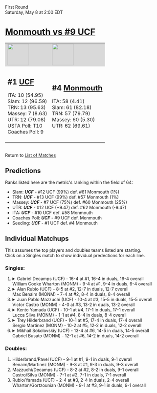 First Round  
Saturday, May 8 at 2:00 EDT
# [Monmouth vs #9 UCF](https://www.ncaa.com/game/5833374) 

<table>  
<tr style="background-color: #d9d9d9 !important"><td><a href="#"><img src="https://www.ncaa.com/sites/default/files/images/logos/schools/u/ucf.70.png" width="70" height="70" /></a></td><td><a href="#"><img src="https://www.ncaa.com/sites/default/files/images/logos/schools/m/monmouth.70.png" width="70" height="70" /></a></td></tr>
<tr><td>  

<h2>#1 <a href="#">UCF</a></h2>  
ITA: 10 (54.95)<br>  
Slam: 12 (96.59)<br>  
TRN: 13 (95.63)<br>  
Massey: 7 (8.63)<br>  
UTR: 12 (79.08)<br>  
USTA Poll: T10<br>  
Coaches Poll: 9<br>  
<br>  

</td><td>  

<h2>#4 <a href="#">Monmouth</a></h2>  
ITA: 58 (4.41)<br>  
Slam: 61 (82.18)<br>  
TRN: 57 (79.79)<br>  
Massey: 60 (5.30)<br>  
UTR: 62 (69.61)<br>  
<br>  

</td></tr></table>  


<br>Return to [List of Matches](../index.md)  

## Predictions  

Ranks listed here are the metric's ranking within the field of 64:  
- Slam: ***UCF*** - #12 UCF (99%) def. #61 Monmouth (1%)  
- TRN: ***UCF*** - #13 UCF (99%) def. #57 Monmouth (1%)  
- Massey: ***UCF*** - #7 UCF (75%) def. #60 Monmouth (25%)  
- UTR: ***UCF*** - #12 UCF (+9.47) def. #62 Monmouth (-9.47)  
- ITA: ***UCF*** - #10 UCF def. #58 Monmouth  
- Coaches Poll: ***UCF*** - #9 UCF def. Monmouth  
- Seeding: ***UCF*** - #1 UCF def. #4 Monmouth  

## Individual Matchups  
This assumes the top players and doubles teams listed are starting.  
Click on a Singles match to show individual predections for each line.  
### Singles:  

<ol>
<li><details><summary markdown="span">
Gabriel Decamps (UCF) - 16-4 at #1, 16-4 in duals, 16-4 overall<br>William Cooke Wharton (MONM) - 9-4 at #1, 9-4 in duals, 9-4 overall
</summary><h4>Predictions</h4><ul>
<li>Slam: <b><i>VT</i></b> - #30 Virginia Tech (56%) def. #35 Texas Tech (44%)</li>  
</ul></details></li>
<li><details><summary markdown="span">
Alan Rubio (UCF) - 8-5 at #2, 12-7 in duals, 12-7 overall<br>Max Benaim (MONM) - 7-4 at #2, 8-4 in duals, 8-4 overall
</summary><h4>Predictions</h4><ul>
<li>Slam: <b><i>VT</i></b> - #30 Virginia Tech (56%) def. #35 Texas Tech (44%)</li>  
</ul></details></li>
<li><details><summary markdown="span">
Juan Pablo Mazzuchi (UCF) - 10-4 at #3, 15-5 in duals, 15-5 overall<br>Victor Castro (MONM) - 4-0 at #3, 13-2 in duals, 13-2 overall
</summary><h4>Predictions</h4><ul>
<li>Slam: <b><i>VT</i></b> - #30 Virginia Tech (56%) def. #35 Texas Tech (44%)</li>  
</ul></details></li>
<li><details><summary markdown="span">
Kento Yamada (UCF) - 10-1 at #4, 17-1 in duals, 17-1 overall<br>Lucca Silva (MONM) - 1-1 at #4, 8-4 in duals, 8-4 overall
</summary><h4>Predictions</h4><ul>
<li>Slam: <b><i>VT</i></b> - #30 Virginia Tech (56%) def. #35 Texas Tech (44%)</li>  
</ul></details></li>
<li><details><summary markdown="span">
Trey Hilderbrand (UCF) - 10-1 at #5, 17-4 in duals, 17-4 overall<br>Sergio Martinez (MONM) - 10-2 at #5, 12-2 in duals, 12-2 overall
</summary><h4>Predictions</h4><ul>
<li>Slam: <b><i>VT</i></b> - #30 Virginia Tech (56%) def. #35 Texas Tech (44%)</li>  
</ul></details></li>
<li><details><summary markdown="span">
Mikhail Sokolovskiy (UCF) - 13-4 at #6, 14-5 in duals, 14-5 overall<br>Gabriel Busato (MONM) - 12-1 at #6, 14-2 in duals, 14-2 overall
</summary><h4>Predictions</h4><ul>
<li>Slam: <b><i>VT</i></b> - #30 Virginia Tech (56%) def. #35 Texas Tech (44%)</li>  
</ul></details></li>
</ol>

### Doubles:  
1. Hilderbrand/Pavel (UCF) - 9-1 at #1, 9-1 in duals, 9-1 overall  
   Benaim/Martinez (MONM) - 9-3 at #1, 9-3 in duals, 9-3 overall
2. Mazzuchi/Decamps (UCF) - 8-2 at #2, 8-2 in duals, 9-1 overall  
   Castro/Silva (MONM) - 7-1 at #2, 7-1 in duals, 7-1 overall
3. Rubio/Yamada (UCF) - 2-4 at #3, 2-4 in duals, 2-4 overall  
   Wharton/Gortzounian (MONM) - 9-1 at #3, 9-1 in duals, 9-1 overall